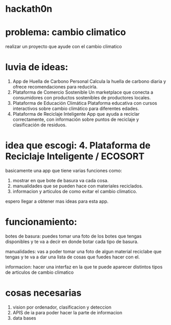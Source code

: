 # hackath0n

# problema: cambio climatico
realizar un proyecto que ayude con el cambio climatico

# luvia de ideas:
1. App de Huella de Carbono Personal
Calcula la huella de carbono diaria y ofrece recomendaciones para reducirla.
2. Plataforma de Comercio Sostenible
Un marketplace que conecta a consumidores con productos sostenibles de productores locales.
3. Plataforma de Educación Climática
Plataforma educativa con cursos interactivos sobre cambio climático para diferentes edades.
4. Plataforma de Reciclaje Inteligente
App que ayuda a reciclar correctamente, con información sobre puntos de reciclaje y clasificación de residuos.

# idea que escogi: 4. Plataforma de Reciclaje Inteligente / ECOSORT
basicamente una app que tiene varias funciones como:
1. mostrar en que bote de basura va cada cosa.
2. manualidades que se pueden hace con materiales reciclados.
3. informacion y articulos de como evitar el cambio climatico.

espero llegar a obtener mas ideas para esta app.

# funcionamiento:
botes de basura:
puedes tomar una foto de los botes que tengas disponibles y te va a decir en donde botar cada tipo de basura.

manualidades:
vas a poder tomar una foto de algun material reciclabe que tengas y te va a dar una lista de cosas que fuedes hacer con el.

informacion:
hacer una interfaz en la que te puede aparecer distintos tipos de articulos de cambio climatico

# cosas necesarias
1. vision por ordenador, clasificacion y deteccion
2. APIS de ia para poder hacer la parte de informacion
3. data bases

